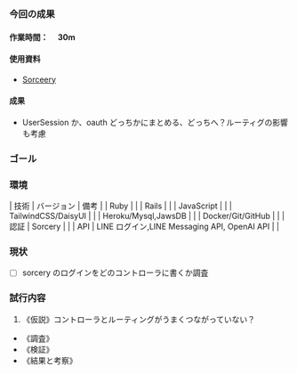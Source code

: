 ### 今回の成果

#### 作業時間：　 30m

#### 使用資料

- [Sorceery](https://github.com/Sorcery/sorcery/wiki/Simple-Password-Authentication)

#### 成果

<!--現状から持ってきて、ToDo更新して考察-->

- UserSession か、oauth どっちかにまとめる、どっちへ？ルーティグの影響も考慮

### ゴール

### 環境

| 技術 | バージョン | 備考 |
| Ruby | |
| Rails | |
| JavaScript | |
| TailwindCSS/DaisyUI | |
| Heroku/Mysql,JawsDB | |
| Docker/Git/GitHub | |
| 認証 | Sorcery | |
| API | LINE ログイン,LINE Messaging API, OpenAI API | |

### 現状

<!--タスク分解（何ができて、何ができてないかを可視化）-->

- [ ] sorcery のログインをどのコントローラに書くか調査

### 試行内容

<!--仮説→調査→検証→結果と考察-->

1. 《仮説》コントローラとルーティングがうまくつながっていない？

- 《調査》
- 《検証》
- 《結果と考察》
